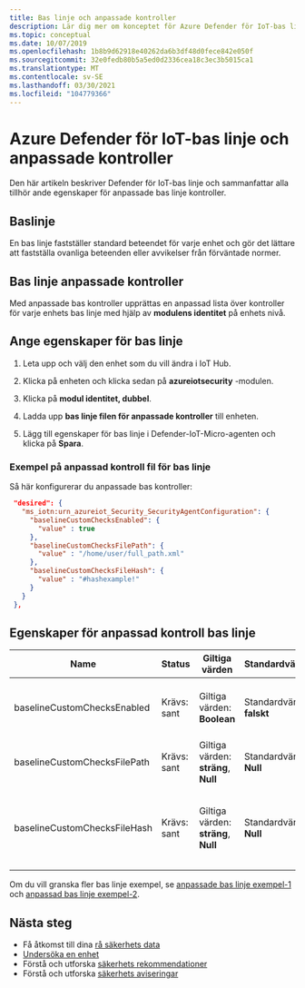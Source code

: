```yaml
---
title: Bas linje och anpassade kontroller
description: Lär dig mer om konceptet för Azure Defender för IoT-bas linje.
ms.topic: conceptual
ms.date: 10/07/2019
ms.openlocfilehash: 1b8b9d62918e40262da6b3df48d0fece842e050f
ms.sourcegitcommit: 32e0fedb80b5a5ed0d2336cea18c3ec3b5015ca1
ms.translationtype: MT
ms.contentlocale: sv-SE
ms.lasthandoff: 03/30/2021
ms.locfileid: "104779366"
---
```

# <a name="azure-defender-for-iot-baseline-and-custom-checks"></a>Azure Defender för IoT-bas linje och anpassade kontroller

Den här artikeln beskriver Defender för IoT-bas linje och sammanfattar alla tillhör ande egenskaper för anpassade bas linje kontroller.

## <a name="baseline"></a>Baslinje

En bas linje fastställer standard beteendet för varje enhet och gör det lättare att fastställa ovanliga beteenden eller avvikelser från förväntade normer.

## <a name="baseline-custom-checks"></a>Bas linje anpassade kontroller

Med anpassade bas kontroller upprättas en anpassad lista över kontroller för varje enhets bas linje med hjälp av **modulens identitet** på enhets nivå.

## <a name="setting-baseline-properties"></a>Ange egenskaper för bas linje

1. Leta upp och välj den enhet som du vill ändra i IoT Hub.

1. Klicka på enheten och klicka sedan på **azureiotsecurity** -modulen.

1. Klicka på **modul identitet, dubbel**.

1. Ladda upp **bas linje filen för anpassade kontroller** till enheten.

1. Lägg till egenskaper för bas linje i Defender-IoT-Micro-agenten och klicka på **Spara**.

### <a name="baseline-custom-check-file-example"></a>Exempel på anpassad kontroll fil för bas linje

Så här konfigurerar du anpassade bas kontroller:

   ```json
    "desired": {
      "ms_iotn:urn_azureiot_Security_SecurityAgentConfiguration": {
        "baselineCustomChecksEnabled": {
          "value" : true
        },
        "baselineCustomChecksFilePath": {
          "value" : "/home/user/full_path.xml"
        },
        "baselineCustomChecksFileHash": {
          "value" : "#hashexample!"
        }
      }
    },
   ```

## <a name="baseline-custom-check-properties"></a>Egenskaper för anpassad kontroll bas linje

| Name| Status | Giltiga värden| Standardvärden| Beskrivning |
|------|-----|------|-----|-----|
|baselineCustomChecksEnabled|Krävs: sant |Giltiga värden: **Boolean** |Standardvärde: **falskt** |Max tidsintervall innan meddelanden med hög prioritet skickas.|
|baselineCustomChecksFilePath |Krävs: sant|Giltiga värden: **sträng**, **Null** |Standardvärde: **Null** |Fullständig sökväg till bas linje XML-konfigurationen|
|baselineCustomChecksFileHash |Krävs: sant|Giltiga värden: **sträng**, **Null** |Standardvärde: **Null** |`sha256sum` i XML-konfigurationsfilen. Använd [sha256sum-referensen](https://linux.die.net/man/1/sha256sum) om du vill ha mer information. |

Om du vill granska fler bas linje exempel, se [anpassade bas linje exempel-1](https://ascforiot.blob.core.windows.net/public/custom_baseline_example_hyperv_ubuntu1804.xml) och [anpassad bas linje exempel-2](https://ascforiot.blob.core.windows.net/public/oms_audits.xml).

## <a name="next-steps"></a>Nästa steg

- Få åtkomst till dina [rå säkerhets data](how-to-security-data-access.md)
- [Undersöka en enhet](how-to-investigate-device.md)
- Förstå och utforska [säkerhets rekommendationer](concept-recommendations.md)
- Förstå och utforska [säkerhets aviseringar](concept-security-alerts.md)
